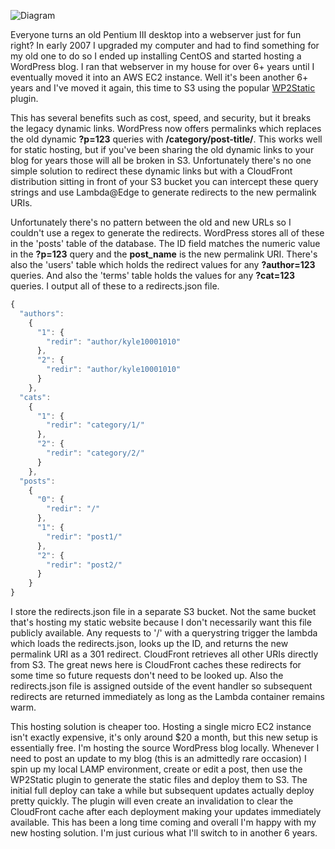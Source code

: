 ![Diagram](https://kyle138.github.io/SLS-RedirectsForStaticWordPress/RedirectsForStaticWordPress-diagram.jpg)

Everyone turns an old Pentium III desktop into a webserver just for fun right? In early 2007 I upgraded my computer and had to find something for my old one to do so I ended up installing CentOS and started hosting a WordPress blog. I ran that webserver in my house for over 6+ years until I eventually moved it into an AWS EC2 instance. Well it's been another 6+ years and I've moved it again, this time to S3 using the popular [WP2Static](https://wp2static.com/) plugin.

This has several benefits such as cost, speed, and security, but it breaks the legacy dynamic links. WordPress now offers permalinks which replaces the old dynamic **?p=123** queries with **/category/post-title/**. This works well for static hosting, but if you've been sharing the old dynamic links to your blog for years those will all be broken in S3. Unfortunately there's no one simple solution to redirect these dynamic links but with a CloudFront distribution sitting in front of your S3 bucket you can intercept these query strings and use Lambda@Edge to generate redirects to the new permalink URIs.

Unfortunately there's no pattern between the old and new URLs so I couldn't use a regex to generate the redirects. WordPress stores all of these in the 'posts' table of the database. The ID field matches the numeric value in the **?p=123** query and the **post_name** is the new permalink URI. There's also the 'users' table which holds the redirect values for any **?author=123** queries. And also the 'terms' table holds the values for any **?cat=123** queries. I output all of these to a redirects.json file.
```javascript
{
  "authors":
    {
      "1": {
        "redir": "author/kyle10001010"
      },
      "2": {
        "redir": "author/kyle10001010"
      }
    },
  "cats":
    {
      "1": {
        "redir": "category/1/"
      },
      "2": {
        "redir": "category/2/"
      }
    },
  "posts":
    {
      "0": {
        "redir": "/"
      },
      "1": {
        "redir": "post1/"
      },
      "2": {
        "redir": "post2/"
      }
    }
}
```

I store the redirects.json file in a separate S3 bucket. Not the same bucket that's hosting my static website because I don't necessarily want this file publicly available. Any requests to '/' with a querystring trigger the lambda which loads the redirects.json, looks up the ID, and returns the new permalink URI as a 301 redirect. CloudFront retrieves all other URIs directly from S3. The great news here is CloudFront caches these redirects for some time so future requests don't need to be looked up. Also the redirects.json file is assigned outside of the event handler so subsequent redirects are returned immediately as long as the Lambda container remains warm.

This hosting solution is cheaper too. Hosting a single micro EC2 instance isn't exactly expensive, it's only around $20 a month, but this new setup is essentially free. I'm hosting the source WordPress blog locally. Whenever I need to post an update to my blog (this is an admittedly rare occasion) I spin up my local LAMP environment, create or edit a post, then use the WP2Static plugin to generate the static files and deploy them to S3. The initial full deploy can take a while but subsequent updates actually deploy pretty quickly. The plugin will even create an invalidation to clear the CloudFront cache after each deployment making your updates immediately available. This has been a long time coming and overall I'm happy with my new hosting solution. I'm just curious what I'll switch to in another 6 years.
